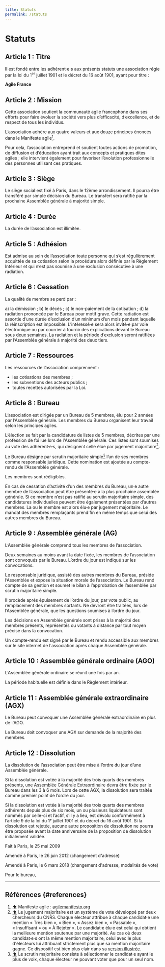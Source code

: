 ```yaml
---
title: Statuts
permalink: /statuts
---
```


# Statuts

## Article 1 : Titre

Il est fondé entre les adhérent‧e‧s aux présents statuts une association régie par la loi du 1<sup>er</sup> juillet 1901 et le décret du 16 août 1901, ayant pour titre :

**Agile France**

## Article 2 : Mission

Cette association soutient la communauté agile francophone dans ses efforts pour faire évoluer la société vers plus d’efficacité, d’excellence, et de respect de tous les individus.

L’association adhère aux quatre valeurs et aux douze principes énoncés dans le Manifeste agile[<sup>1</sup>](#references).

Pour cela, l’association entreprend et soutient toutes actions de promotion, de diffusion et d’éducation ayant trait aux concepts et pratiques dites agiles ; elle intervient également pour favoriser l’évolution professionnelle des personnes utilisant ces pratiques.

## Article 3 : Siège

Le siège social est fixé à Paris, dans le 12ème arrondissement. Il pourra être transféré par simple décision du Bureau. Le transfert sera ratifié par la prochaine Assemblée générale à majorité simple.

## Article 4 : Durée

La durée de l’association est illimitée.

## Article 5 : Adhésion

Est admise au sein de l’association toute personne qui s’est régulièrement acquittée de sa cotisation selon la procédure alors définie par le Règlement Intérieur et qui n’est pas soumise à une exclusion consécutive à une radiation.

## Article 6 : Cessation

La qualité de membre se perd par :

a) la démission ;
b) le décès ;
c) le non-paiement de la cotisation ;
d) la radiation prononcée par le Bureau pour motif grave. Cette radiation est assortie d’une durée d’exclusion d’un minimum d’un mois pendant laquelle la réinscription est impossible. L’intéressé·e sera alors invité·e par voie électronique ou par courrier à fournir des explications devant le Bureau sous deux semaines. La radiation et la période d’exclusion seront ratifiées par l’Assemblée générale à majorité des deux tiers.

## Article 7 : Ressources

Les ressources de l’association comprennent :

- les cotisations des membres ;
- les subventions des acteurs publics ;
- toutes recettes autorisées par la Loi.

## Article 8 : Bureau

L’association est dirigée par un Bureau de 5 membres, élu pour 2 années par l’Assemblée générale. Les membres du Bureau organisent leur travail selon les principes agiles.

L’élection se fait par la candidature de listes de 5 membres, décrites par une profession de foi lue lors de l'Assemblée générale. Ces listes sont soumises au vote des adhérent·e·s, qui désignent celle élue par jugement majoritaire[<sup>2</sup>](#references).

Le Bureau désigne par scrutin majoritaire simple[<sup>3</sup>](#references) l’un de ses membres comme responsable juridique. Cette nomination est ajoutée au compte-rendu de l'Assemblée générale.

Les membres sont rééligibles.

En cas de cessation d’activité d’un des membres du Bureau, un·e autre membre de l’association peut être présenté·e à la plus prochaine assemblée générale. Si ce membre n’est pas ratifié au scrutin majoritaire simple, des candidatures individuelles peuvent être également présentées par d’autres membres. La ou le membre est alors élu·e par jugement majoritaire.
Le mandat des membres remplaçants prend fin en même temps que celui des autres membres du Bureau.

## Article 9 : Assemblée générale (AG)

L’Assemblée générale comprend tous les membres de l’association.

Deux semaines au moins avant la date fixée, les membres de l’association sont convoqués par le Bureau. L’ordre du jour est indiqué sur les convocations.

Le responsable juridique, assisté des autres membres du Bureau, préside l’Assemblée et expose la situation morale de l’association. Le Bureau rend compte de sa gestion et soumet le bilan à l’approbation de l’assemblée par scrutin majoritaire simple.

Il procède après épuisement de l’ordre du jour, par vote public, au remplacement des membres sortants.
Ne devront être traitées, lors de l’Assemblée générale, que les questions soumises à l’ordre du jour.

Les décisions en Assemblée générale sont prises à la majorité des membres présents, représentés ou votants à distance par tout moyen précisé dans la convocation.

Un compte-rendu est signé par le Bureau et rendu accessible aux membres sur le site internet de l'association après chaque Assemblée générale.

## Article 10 : Assemblée générale ordinaire (AGO)

L’Assemblée générale ordinaire se réunit une fois par an.

La période habituelle est définie dans le Règlement intérieur.

## Article 11 : Assemblée générale extraordinaire (AGX)

Le Bureau peut convoquer une Assemblée générale extraordinaire en plus de l'AGO.

Le Bureau doit convoquer une AGX sur demande de la majorité des membres.

## Article 12 : Dissolution

La dissolution de l’association peut être mise à l’ordre du jour d’une Assemblée générale.

Si la dissolution est votée à la majorité des trois quarts des membres présents, une Assemblée Générale Extraordinaire devra être fixée par le Bureau dans les 3 à 6 mois. Lors de cette AGX, la dissolution sera traitée comme premier point de l’ordre du jour.

Si la dissolution est votée à la majorité des trois quarts des membres adhérents depuis plus de six mois, un ou plusieurs liquidateurs sont nommés par celle-ci et l’actif, s’il y a lieu, est dévolu conformément à l’article 9 de la loi du 1ᵉ juillet 1901 et du décret du 16 août 1901.
Si la dissolution est rejetée, aucune autre proposition de dissolution ne pourra être proposée avant la date anniversaire de la proposition de dissolution initialement validée.


Fait à Paris, le 25 mai 2009

Amendé à Paris, le 26 juin 2012 (changement d'adresse)

Amendé à Paris, le 6 mars 2018 (changement d'adresse, modalités de vote)

Pour le bureau,


- - - -

## Références {#references}

1. [⬆️](#article-2-mission) Manifeste agile : [agilemanifesto.org](https://agilemanifesto.org/iso/fr/manifesto.html)
2. [⬆️](#article-9-bureau) Le jugement majoritaire est un système de vote développé par deux chercheurs du CNRS. Chaque électeur attribue à chaque candidat·e une mention « Très bien », « Bien », « Assez bien », « Passable », « Insuffisant » ou « À Rejeter ». Le candidat·e élu·e est celui qui obtient la meilleure mention soutenue par une majorité. Au cas où deux candidat·e·s ont la même mention majoritaire, celui avec le plus d'électeurs lui attribuant strictement plus que sa mention majoritaire gagne. Ce dispositif est bien plus clair dans sa [version illustrée](http://jugementmajoritaire2017.com/#bd).
3. [⬆️](#article-9-bureau) Le scrutin majoritaire consiste à sélectionner le candidat·e ayant le plus de voix, chaque électeur ne pouvant voter que pour un seul nom.
